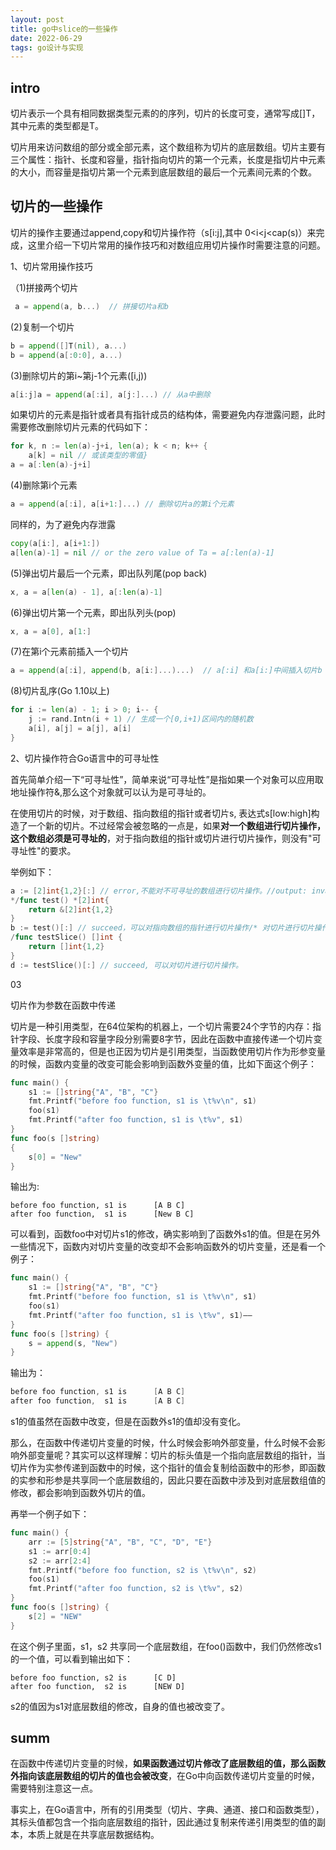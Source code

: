 ```yaml
---
layout: post
title: go中slice的一些操作
date: 2022-06-29
tags: go设计与实现
---
```


## intro

切片表示一个具有相同数据类型元素的的序列，切片的长度可变，通常写成[]T，其中元素的类型都是T。

切片用来访问数组的部分或全部元素，这个数组称为切片的底层数组。切片主要有三个属性：指针、长度和容量，指针指向切片的第一个元素，长度是指切片中元素的大小，而容量是指切片第一个元素到底层数组的最后一个元素间元素的个数。

## 切片的一些操作

切片的操作主要通过append,copy和切片操作符（s[i:j],其中 0<i<j<cap(s)）来完成，这里介绍一下切片常用的操作技巧和对数组应用切片操作时需要注意的问题。

1、切片常用操作技巧

（1)拼接两个切片

```go
 a = append(a, b...)  // 拼接切片a和b
```

(2)复制一个切片

```go
b = append([]T(nil), a...)
b = append(a[:0:0], a...)
```

(3)删除切片的第i~第j-1个元素([i,j))

```go
a[i:j]a = append(a[:i], a[j:]...) // 从a中删除
```

如果切片的元素是指针或者具有指针成员的结构体，需要避免内存泄露问题，此时需要修改删除切片元素的代码如下：

```go
for k, n := len(a)-j+i, len(a); k < n; k++ {
    a[k] = nil // 或该类型的零值}
a = a[:len(a)-j+i]
```

(4)删除第i个元素

```go
a = append(a[:i], a[i+1:]...) // 删除切片a的第i个元素
```

同样的，为了避免内存泄露

```go
copy(a[i:], a[i+1:])
a[len(a)-1] = nil // or the zero value of Ta = a[:len(a)-1]
```

 (5)弹出切片最后一个元素，即出队列尾(pop back)

```go
x, a = a[len(a) - 1], a[:len(a)-1]
```

(6)弹出切片第一个元素，即出队列头(pop)

```go
x, a = a[0], a[1:]
```

(7)在第i个元素前插入一个切片

```go
a = append(a[:i], append(b, a[i:]...)...)  // a[:i] 和a[i:]中间插入切片b
```

 (8)切片乱序(Go 1.10以上)

```go
for i := len(a) - 1; i > 0; i-- {
    j := rand.Intn(i + 1) // 生成一个[0,i+1)区间内的随机数
    a[i], a[j] = a[j], a[i]
}
```

2、切片操作符合Go语言中的可寻址性

首先简单介绍一下“可寻址性”，简单来说“可寻址性”是指如果一个对象可以应用取地址操作符&,那么这个对象就可以认为是可寻址的。

在使用切片的时候，对于数组、指向数组的指针或者切片s, 表达式s[low:high]构造了一个新的切片。不过经常会被忽略的一点是，如果**对一个数组进行切片操作，这个数组必须是可寻址的**，对于指向数组的指针或切片进行切片操作，则没有"可寻址性"的要求。

举例如下：

```go
a := [2]int{1,2}[:] // error,不能对不可寻址的数组进行切片操作。//output: invalid operation [2]int literal[:] (slice of unaddressable value)/* 对指向数组的指针进行切片操作 
*/func test() *[2]int{    
    return &[2]int{1,2}
}
b := test()[:] // succeed，可以对指向数组的指针进行切片操作/* 对切片进行切片操作 *
/func testSlice() []int {    
    return []int{1,2}
}
d := testSlice()[:] // succeed, 可以对切片进行切片操作。
```

03

切片作为参数在函数中传递

切片是一种引用类型，在64位架构的机器上，一个切片需要24个字节的内存：指针字段、长度字段和容量字段分别需要8字节，因此在函数中直接传递一个切片变量效率是非常高的，但是也正因为切片是引用类型，当函数使用切片作为形参变量的时候，函数内变量的改变可能会影响到函数外变量的值，比如下面这个例子：

```go
func main() {
    s1 := []string{"A", "B", "C"}
    fmt.Printf("before foo function, s1 is \t%v\n", s1)
    foo(s1)
    fmt.Printf("after foo function, s1 is \t%v", s1)
}
func foo(s []string) 
{
    s[0] = "New"
}
```

输出为:

```shell
before foo function, s1 is      [A B C]
after foo function,  s1 is      [New B C]
```

可以看到，函数foo中对切片s1的修改，确实影响到了函数外s1的值。但是在另外一些情况下，函数内对切片变量的改变却不会影响函数外的切片变量，还是看一个例子：

```go
func main() {
    s1 := []string{"A", "B", "C"}
    fmt.Printf("before foo function, s1 is \t%v\n", s1)
    foo(s1)
    fmt.Printf("after foo function, s1 is \t%v", s1)——
}
func foo(s []string) {
    s = append(s, "New")
}
```

输出为：

```go
before foo function, s1 is      [A B C]
after foo function,  s1 is      [A B C]
```

s1的值虽然在函数中改变，但是在函数外s1的值却没有变化。

那么，在函数中传递切片变量的时候，什么时候会影响外部变量，什么时候不会影响外部变量呢？其实可以这样理解：切片的标头值是一个指向底层数组的指针，当切片作为实参传递到函数中的时候，这个指针的值会复制给函数中的形参，即函数的实参和形参是共享同一个底层数组的，因此只要在函数中涉及到对底层数组值的修改，都会影响到函数外切片的值。

再举一个例子如下：

```go
func main() {
    arr := [5]string{"A", "B", "C", "D", "E"}
    s1 := arr[0:4]
    s2 := arr[2:4]
    fmt.Printf("before foo function, s2 is \t%v\n", s2)
    foo(s1)
    fmt.Printf("after foo function, s2 is \t%v", s2)
}
func foo(s []string) {
    s[2] = "NEW"
}
```

在这个例子里面，s1，s2 共享同一个底层数组，在foo()函数中，我们仍然修改s1的一个值，可以看到输出如下：

```shell
before foo function, s2 is      [C D]
after foo function,  s2 is      [NEW D]
```

s2的值因为s1对底层数组的修改，自身的值也被改变了。

## summ

在函数中传递切片变量的时候，**如果函数通过切片修改了底层数组的值，那么函数外指向该底层数组的切片的值也会被改变**，在Go中向函数传递切片变量的时候，需要特别注意这一点。

事实上，在Go语言中，所有的引用类型（切片、字典、通道、接口和函数类型），其标头值都包含一个指向底层数组的指针，因此通过复制来传递引用类型的值的副本，本质上就是在共享底层数据结构。